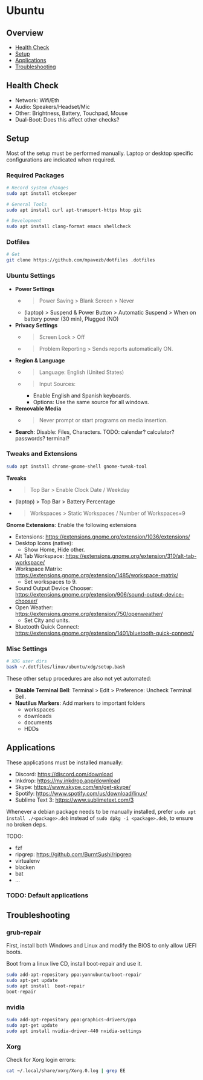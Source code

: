 # Ubuntu

## Overview

- [Health Check](#health-check)
- [Setup](#setup)
- [Applications](#applications)
- [Troubleshooting](#troubleshooting)

## Health Check

- Network: Wifi/Eth
- Audio: Speakers/Headset/Mic
- Other: Brightness, Battery, Touchpad, Mouse
- Dual-Boot: Does this affect other checks?

## Setup

Most of the setup must be performed manually. Laptop or desktop specific configurations are indicated when required.

### Required Packages

```bash
# Record system changes
sudo apt install etckeeper

# General Tools
sudo apt install curl apt-transport-https htop git

# Development
sudo apt install clang-format emacs shellcheck
```

### Dotfiles

```bash
# Get
git clone https://github.com/mpavezb/dotfiles .dotfiles
```

### Ubuntu Settings

- **Power Settings** 
  - > Power Saving > Blank Screen > Never
  - (laptop) > Suspend & Power Button > Automatic Suspend > When on battery power (30 min), Plugged (NO)
- **Privacy Settings**
  - > Screen Lock > Off
  - > Problem Reporting > Sends reports automatically ON.
- **Region & Language**
  - > Language: English (United States)
  - > Input Sources:
	- Enable English and Spanish keyboards.
	- Options: Use the same source for all windows.
- **Removable Media**
  - > Never prompt or start programs on media insertion.
- **Search**: Disable: Files, Characters. TODO: calendar? calculator? passwords? terminal?


### Tweaks and Extensions

```bash
sudo apt install chrome-gnome-shell gnome-tweak-tool
```
**Tweaks**
- > Top Bar > Enable Clock Date / Weekday  
- (laptop) > Top Bar > Battery Percentage
- > Workspaces > Static Workspaces / Number of Workspaces=9

**Gnome Extensions**: Enable the following extensions
- Extensions: https://extensions.gnome.org/extension/1036/extensions/
- Desktop Icons (native):
  - Show Home, Hide other.
- Alt Tab Workspace: https://extensions.gnome.org/extension/310/alt-tab-workspace/
- Workspace Matrix: https://extensions.gnome.org/extension/1485/workspace-matrix/
  - Set workspaces to 9.
- Sound Output Device Chooser: https://extensions.gnome.org/extension/906/sound-output-device-chooser/
- Open Weather: https://extensions.gnome.org/extension/750/openweather/
  - Set City and units.
- Bluetooth Quick Connect: https://extensions.gnome.org/extension/1401/bluetooth-quick-connect/


### Misc Settings

```bash
# XDG user dirs
bash ~/.dotfiles/linux/ubuntu/xdg/setup.bash
```

These other setup procedures are also not yet automated:
- **Disable Terminal Bell**: Terminal > Edit > Preference: Uncheck Terminal Bell.
- **Nautilus Markers**: Add markers to important folders
  - workspaces
  - downloads
  - documents
  - HDDs

## Applications

These applications must be installed manually:
- Discord: https://discord.com/download
- Inkdrop: https://my.inkdrop.app/download
- Skype: https://www.skype.com/en/get-skype/
- Spotify: https://www.spotify.com/us/download/linux/
- Sublime Text 3: https://www.sublimetext.com/3

Whenever a debian package needs to be manually installed, prefer `sudo apt install ./<package>.deb` instead of `sudo dpkg -i <package>.deb`, to ensure no broken deps.

TODO:
- fzf
- ripgrep: https://github.com/BurntSushi/ripgrep
- virtualenv
- blacken
- bat
- ...

### TODO: Default applications

## Troubleshooting

### grub-repair

First, install both Windows and Linux and modify the BIOS to only allow UEFI boots.

Boot from a linux live CD, install boot-repair and use it.

```bash
sudo add-apt-repository ppa:yannubuntu/boot-repair
sudo apt-get update
sudo apt install  boot-repair
boot-repair
```

### nvidia

```bash
sudo add-apt-repository ppa:graphics-drivers/ppa
sudo apt-get update
sudo apt install nvidia-driver-440 nvidia-settings
```

### Xorg

Check for Xorg login errors:

```bash
cat ~/.local/share/xorg/Xorg.0.log | grep EE
```
